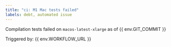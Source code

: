```yaml
---
title: "ci: M1 Mac tests failed"
labels: debt, automated issue
---
```

Compilation tests failed on `macos-latest-xlarge` as of {{ env.GIT_COMMIT }}

Triggered by: {{ env.WORKFLOW_URL }}
